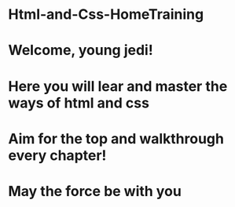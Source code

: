 # Html-and-Css-HomeTraining
# Welcome, young jedi!
# Here you will lear and master the ways of html and css
# Aim for the top and walkthrough every chapter!
# May the force be with you 
